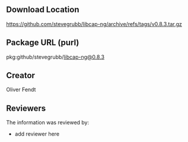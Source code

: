 ## Download Location

https://github.com/stevegrubb/libcap-ng/archive/refs/tags/v0.8.3.tar.gz

## Package URL (purl)

pkg:github/stevegrubb/libcap-ng@0.8.3

## Creator

Oliver Fendt

## Reviewers

The information was reviewed by:

* add reviewer here
